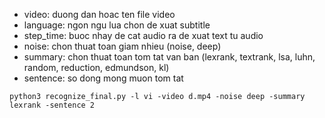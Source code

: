 - video: duong dan hoac ten file video
- language: ngon ngu lua chon de xuat subtitle
- step_time: buoc nhay de cat audio ra de xuat text tu audio
- noise: chon thuat toan giam nhieu (noise, deep)
- summary: chon thuat toan tom tat van ban (lexrank, textrank, lsa, luhn, random, reduction, edmundson, kl)
- sentence: so dong mong muon tom tat
```
python3 recognize_final.py -l vi -video d.mp4 -noise deep -summary lexrank -sentence 2
```

